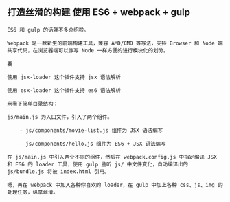 ## 打造丝滑的构建 使用 ES6 + webpack + gulp

    ES6 和 gulp 的话就不多介绍啦。
    
    Webpack 是一款新生的前端构建工具，兼容 AMD/CMD 等写法，支持 Browser 和 Node 端共享代码，在浏览器端可以像写 Node 一样方便的进行模块化的划分。
    
    要
    
    使用 jsx-loader 这个插件支持 jsx 语法解析
    
    使用 esx-loader 这个插件支持 es6 语法解析
    
    来看下简单目录结构：
    
    js/main.js 为入口文件，引入了两个组件。
    
        - js/components/movie-list.js 组件为 JSX 语法编写
    
        - js/components/hello.js 组件为 ES6 + JSX 语法编写
    
    在 js/main.js 中引入两个不同的组件，然后在 webpack.config.js 中指定编译 JSX 和 ES6 的 loader 工具，使用 gulp 监听 js/ 中文件变化，自动编译出的 js/bundle.js 将被 index.html 引用。
    
    嗯，再在 webpack 中加入各种你喜欢的 loader，在 gulp 中加上各种 css、js、img 的处理任务，纵享丝滑。